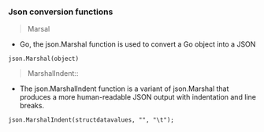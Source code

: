 ### Json conversion functions

> Marsal
 
 - Go, the json.Marshal function is used to convert a Go object into a JSON 
```
json.Marshal(object)
```

> MarshalIndent::

-  The json.MarshalIndent function is a variant of json.Marshal that produces a more human-readable JSON output with indentation and line breaks.

```
json.MarshalIndent(structdatavalues, "", "\t");
```

